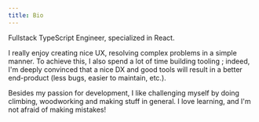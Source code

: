 ```yaml
---
title: Bio
---
```


Fullstack TypeScript Engineer, specialized in React.

I really enjoy creating nice UX, resolving complex problems in a simple manner. To achieve this, I also spend a lot of time building tooling ; indeed, I'm deeply convinced that a nice DX and good tools will result in a better end-product (less bugs, easier to maintain, etc.).

Besides my passion for development, I like challenging myself by doing climbing, woodworking and making stuff in general. I love learning, and I'm not afraid of making mistakes!
